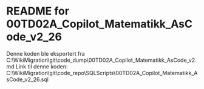 # README for 00TD02A_Copilot_Matematikk_AsCode_v2_26
Denne koden ble eksportert fra C:\WikiMigration\git\code_dump\00TD02A_Copilot_Matematikk_AsCode_v2.md
Link til denne koden: C:\WikiMigration\git\code_repo\SQLScripts\00TD02A_Copilot_Matematikk_AsCode_v2_26.sql
